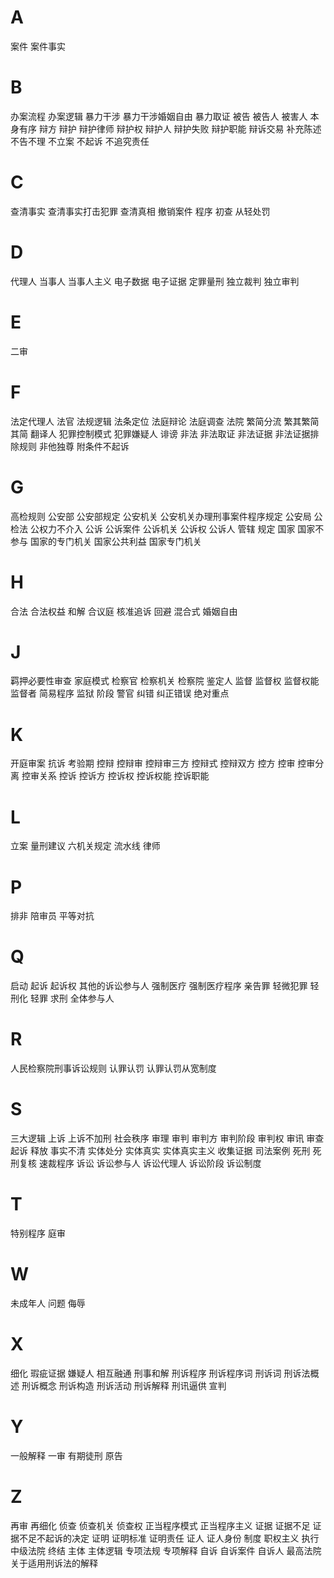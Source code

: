 
# A

案件
案件事实

# B

办案流程
办案逻辑
暴力干涉
暴力干涉婚姻自由
暴力取证
被告
被告人
被害人
本身有序
辩方
辩护
辩护律师
辩护权
辩护人
辩护失败
辩护职能
辩诉交易
补充陈述
不告不理
不立案
不起诉
不追究责任

# C

查清事实
查清事实打击犯罪
查清真相
撤销案件
程序
初查
从轻处罚

# D

代理人
当事人
当事人主义
电子数据
电子证据
定罪量刑
独立裁判
独立审判

# E

二审

# F

法定代理人
法官
法规逻辑
法条定位
法庭辩论
法庭调查
法院
繁简分流
繁其繁简其简
翻译人
犯罪控制模式
犯罪嫌疑人
诽谤
非法
非法取证
非法证据
非法证据排除规则
非他独尊
附条件不起诉

# G

高检规则
公安部
公安部规定
公安机关
公安机关办理刑事案件程序规定
公安局
公检法
公权力不介入
公诉
公诉案件
公诉机关
公诉权
公诉人
管辖
规定
国家
国家不参与
国家的专门机关
国家公共利益
国家专门机关

# H

合法
合法权益
和解
合议庭
核准追诉
回避
混合式
婚姻自由

# J

羁押必要性审查
家庭模式
检察官
检察机关
检察院
鉴定人
监督
监督权
监督权能
监督者
简易程序
监狱
阶段
警官
纠错
纠正错误
绝对重点

# K

开庭审案
抗诉
考验期
控辩
控辩审
控辩审三方
控辩式
控辩双方
控方
控审
控审分离
控审关系
控诉
控诉方
控诉权
控诉权能
控诉职能

# L

立案
量刑建议
六机关规定
流水线
律师

# P

排非
陪审员
平等对抗

# Q

启动
起诉
起诉权
其他的诉讼参与人
强制医疗
强制医疗程序
亲告罪
轻微犯罪
轻刑化
轻罪
求刑
全体参与人

# R

人民检察院刑事诉讼规则
认罪认罚
认罪认罚从宽制度

# S

三大逻辑
上诉
上诉不加刑
社会秩序
审理
审判
审判方
审判阶段
审判权
审讯
审查起诉
释放
事实不清
实体处分
实体真实
实体真实主义
收集证据
司法案例
死刑
死刑复核
速裁程序
诉讼
诉讼参与人
诉讼代理人
诉讼阶段
诉讼制度

# T

特别程序
庭审

# W

未成年人
问题
侮辱

# X

细化
瑕疵证据
嫌疑人
相互融通
刑事和解
刑诉程序
刑诉程序词
刑诉词
刑诉法概述
刑诉概念
刑诉构造
刑诉活动
刑诉解释
刑讯逼供
宣判

# Y

一般解释
一审
有期徒刑
原告

# Z

再审
再细化
侦查
侦查机关
侦查权
正当程序模式
正当程序主义
证据
证据不足
证据不足不起诉的决定
证明
证明标准
证明责任
证人
证人身份
制度
职权主义
执行
中级法院
终结
主体
主体逻辑
专项法规
专项解释
自诉
自诉案件
自诉人
最高法院关于适用刑诉法的解释

